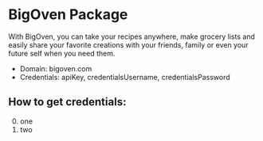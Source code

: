 []([![](https://scdn.rapidapi.com/RapidAPI_banner.png)](https://rapidapi.com/package/BigOven/functions?utm_source=RapidAPIGitHub_BigOvenFunctions&utm_medium=button&utm_content=RapidAPI_GitHub))

# BigOven Package
With BigOven, you can take your recipes anywhere, make grocery lists and easily share your favorite creations with your friends, family or even your future self when you need them.
* Domain: bigoven.com
* Credentials: apiKey, credentialsUsername, credentialsPassword

## How to get credentials: 
0. one
1. two